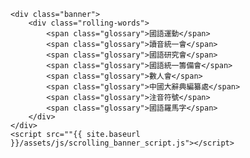     <div class="banner">
        <div class="rolling-words">
            <span class="glossary">國語運動</span>
			<span class="glossary">讀音統一會</span>
			<span class="glossary">國語研究會</span>
            <span class="glossary">國語統一籌備會</span>
            <span class="glossary">數人會</span>
			<span class="glossary">中國大辭典編纂處</span>
			<span class="glossary">注音符號</span>
			<span class="glossary">國語羅馬字</span>
        </div>
    </div>
    <script src=""{{ site.baseurl }}/assets/js/scrolling_banner_script.js"></script>